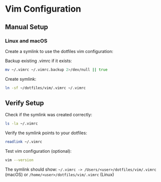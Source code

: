 # Vim Configuration

## Manual Setup

### Linux and macOS
Create a symlink to use the dotfiles vim configuration:

Backup existing .vimrc if it exists:

```zsh
mv ~/.vimrc ~/.vimrc.backup 2>/dev/null || true
```

Create symlink:

```zsh
ln -sf ~/dotfiles/vim/.vimrc ~/.vimrc
```

## Verify Setup

Check if the symlink was created correctly:

```zsh
ls -la ~/.vimrc
```

Verify the symlink points to your dotfiles:

```zsh
readlink ~/.vimrc
```

Test vim configuration (optional):

```zsh
vim --version
```

The symlink should show: `~/.vimrc -> /Users/<user>/dotfiles/vim/.vimrc` (macOS) or `/home/<user>/dotfiles/vim/.vimrc` (Linux)
